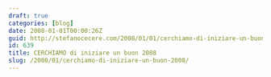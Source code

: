 ```yaml
---
draft: true
categories: [blog]
date: 2008-01-01T00:00:26Z
guid: http://stefanocecere.com/2008/01/01/cerchiamo-di-iniziare-un-buon-2008/
id: 639
title: CERCHIAMO di iniziare un buon 2008
slug: /2008/01/cerchiamo-di-iniziare-un-buon-2008/
---
```


